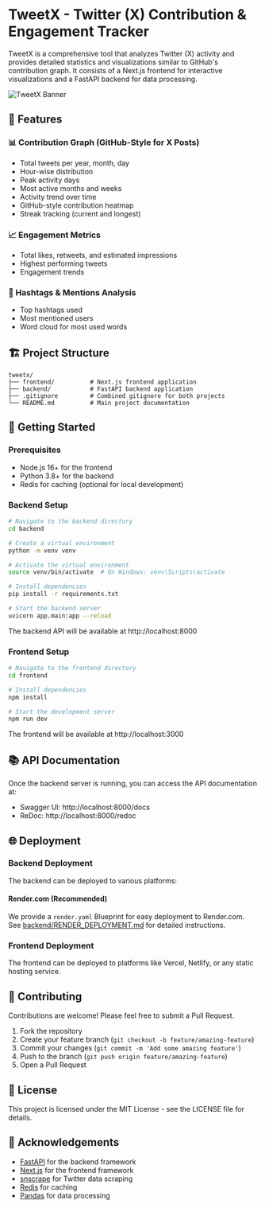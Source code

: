# TweetX - Twitter (X) Contribution & Engagement Tracker

TweetX is a comprehensive tool that analyzes Twitter (X) activity and provides detailed statistics and visualizations similar to GitHub's contribution graph. It consists of a Next.js frontend for interactive visualizations and a FastAPI backend for data processing.

![TweetX Banner](https://via.placeholder.com/1200x300/0077b6/ffffff?text=TweetX)

## 🌟 Features

### 📊 Contribution Graph (GitHub-Style for X Posts)

- Total tweets per year, month, day
- Hour-wise distribution
- Peak activity days
- Most active months and weeks
- Activity trend over time
- GitHub-style contribution heatmap
- Streak tracking (current and longest)

### 📈 Engagement Metrics

- Total likes, retweets, and estimated impressions
- Highest performing tweets
- Engagement trends

### 📌 Hashtags & Mentions Analysis

- Top hashtags used
- Most mentioned users
- Word cloud for most used words

## 🏗️ Project Structure

```
tweetx/
├── frontend/          # Next.js frontend application
├── backend/           # FastAPI backend application
├── .gitignore         # Combined gitignore for both projects
└── README.md          # Main project documentation
```

## 🚀 Getting Started

### Prerequisites

- Node.js 16+ for the frontend
- Python 3.8+ for the backend
- Redis for caching (optional for local development)

### Backend Setup

```bash
# Navigate to the backend directory
cd backend

# Create a virtual environment
python -m venv venv

# Activate the virtual environment
source venv/bin/activate  # On Windows: venv\Scripts\activate

# Install dependencies
pip install -r requirements.txt

# Start the backend server
uvicorn app.main:app --reload
```

The backend API will be available at http://localhost:8000

### Frontend Setup

```bash
# Navigate to the frontend directory
cd frontend

# Install dependencies
npm install

# Start the development server
npm run dev
```

The frontend will be available at http://localhost:3000

## 📚 API Documentation

Once the backend server is running, you can access the API documentation at:

- Swagger UI: http://localhost:8000/docs
- ReDoc: http://localhost:8000/redoc

## 🌐 Deployment

### Backend Deployment

The backend can be deployed to various platforms:

#### Render.com (Recommended)

We provide a `render.yaml` Blueprint for easy deployment to Render.com. See [backend/RENDER_DEPLOYMENT.md](backend/RENDER_DEPLOYMENT.md) for detailed instructions.

### Frontend Deployment

The frontend can be deployed to platforms like Vercel, Netlify, or any static hosting service.

## 🤝 Contributing

Contributions are welcome! Please feel free to submit a Pull Request.

1. Fork the repository
2. Create your feature branch (`git checkout -b feature/amazing-feature`)
3. Commit your changes (`git commit -m 'Add some amazing feature'`)
4. Push to the branch (`git push origin feature/amazing-feature`)
5. Open a Pull Request

## 📄 License

This project is licensed under the MIT License - see the LICENSE file for details.

## 🙏 Acknowledgements

- [FastAPI](https://fastapi.tiangolo.com/) for the backend framework
- [Next.js](https://nextjs.org/) for the frontend framework
- [snscrape](https://github.com/JustAnotherArchivist/snscrape) for Twitter data scraping
- [Redis](https://redis.io/) for caching
- [Pandas](https://pandas.pydata.org/) for data processing

